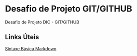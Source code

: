 # Desafio de Projeto GIT/GITHUB
Desafio de Projeto DIO - GIT/GITHUB
## Links Úteis 
[Síntaxe Básica Markdown](https://markdown.net.br/sintaxe-basica/)
